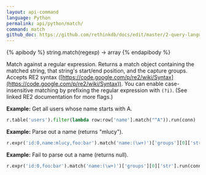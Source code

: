 ```yaml
---
layout: api-command 
language: Python
permalink: api/python/match/
command: match
github_doc: https://github.com/rethinkdb/docs/edit/master/2-query-language/api/python/string-manipulation/match.md
---
```


{% apibody %}
string.match(regexp) &rarr; array
{% endapibody %}

Match against a regular expression. Returns a match object containing the matched string,
that string's start/end position, and the capture groups. Accepts RE2 syntax
([https://code.google.com/p/re2/wiki/Syntax](https://code.google.com/p/re2/wiki/Syntax)).
You can enable case-insensitive matching by prefixing the regular expression with
`(?i)`. (See linked RE2 documentation for more flags.)

__Example:__ Get all users whose name starts with A.

```py
r.table('users').filter(lambda row:row['name'].match("^A")).run(conn)
```


__Example:__ Parse out a name (returns "mlucy").

```py
r.expr('id:0,name:mlucy,foo:bar').match('name:(\w+)')['groups'][0]['str'].run(conn)
```


__Example:__ Fail to parse out a name (returns null).

```py
r.expr('id:0,foo:bar').match('name:(\w+)')['groups'][0]['str'].run(conn)
```
